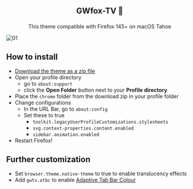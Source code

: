 ## <p align="center"> <b> GWfox-TV 🦊 </b> </p>
<p align="center">This theme compatible with Firefox 145+ on macOS Tahoe</p>
<picture>
<source media="(prefers-color-scheme: light)" srcset="https://github.com/user-attachments/assets/5b1435eb-0a9a-466b-bf88-cfc44c7df022">
<source media="(prefers-color-scheme: dark)" srcset="https://github.com/user-attachments/assets/0aaaf93a-6fd5-493c-92f6-8ae3fb09d397">
<img alt="01">
</picture>

## How to install

- [Download the theme as a zip file](https://github.com/akkva/GWfox-TV/archive/refs/heads/main.zip)
- Open your profile directory
  - go to `about:support`
  - click the **Open Folder** button next to your **Profile directory**
- Place the `chrome` folder from the download zip in your profile folder
- Change configurations
  - In the URL Bar, go to `about:config`
  - Set these to true
    - `toolkit.legacyUserProfileCustomizations.stylesheets`
    - `svg.context-properties.content.enabled`
    - `sidebar.animation.enabled`
- Restart Firefox!

## Further customization

- Set `browser.theme.native-theme` to true to enable translucency effects
- Add `gwtv.atbc` to enable [Adaptive Tab Bar Colour](https://addons.mozilla.org/firefox/addon/adaptive-tab-bar-colour)
